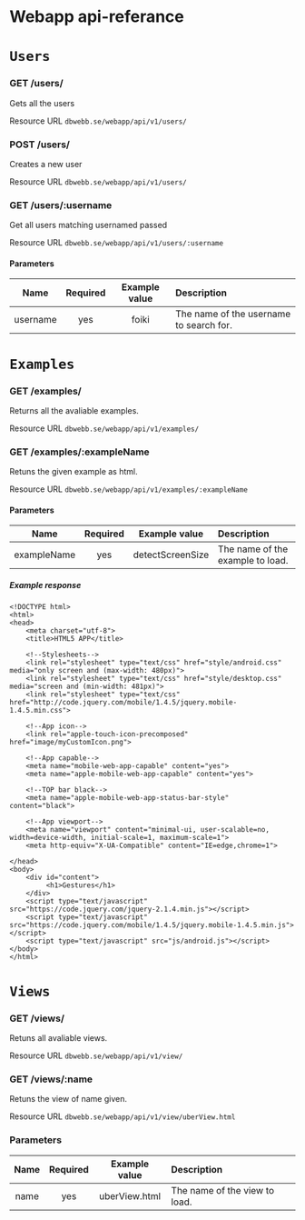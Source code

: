 # Webapp api-referance

# `Users`

### GET /users/
Gets all the users

Resource URL `dbwebb.se/webapp/api/v1/users/`

### POST /users/
Creates a new user

Resource URL `dbwebb.se/webapp/api/v1/users/`

### GET /users/:username
Get all users matching usernamed passed

Resource URL `dbwebb.se/webapp/api/v1/users/:username`

#### Parameters
| Name        | Required | Example value    | Description | 
|:-----------:|:--------:|:----------------:|:------------|
| username | yes      | foiki | The name of the username to search for. |

# `Examples`

### GET /examples/
Returns all the avaliable examples.

Resource URL `dbwebb.se/webapp/api/v1/examples/`

### GET /examples/:exampleName
Retuns the given example as html.

Resource URL `dbwebb.se/webapp/api/v1/examples/:exampleName`

#### Parameters
| Name        | Required | Example value    | Description | 
|:-----------:|:--------:|:----------------:|:------------|
| exampleName | yes      | detectScreenSize | The name of the example to load. |

##### Example response
```
<!DOCTYPE html>
<html>
<head>
    <meta charset="utf-8">
    <title>HTML5 APP</title>

    <!--Stylesheets-->
    <link rel="stylesheet" type="text/css" href="style/android.css" media="only screen and (max-width: 480px)">
    <link rel="stylesheet" type="text/css" href="style/desktop.css" media="screen and (min-width: 481px)">
    <link rel="stylesheet" type="text/css" href="http://code.jquery.com/mobile/1.4.5/jquery.mobile-1.4.5.min.css">

    <!--App icon-->
    <link rel="apple-touch-icon-precomposed" href="image/myCustomIcon.png">

    <!--App capable-->
    <meta name="mobile-web-app-capable" content="yes">
    <meta name="apple-mobile-web-app-capable" content="yes">

    <!--TOP bar black-->
    <meta name="apple-mobile-web-app-status-bar-style" content="black">

    <!--App viewport-->
    <meta name="viewport" content="minimal-ui, user-scalable=no, width=device-width, initial-scale=1, maximum-scale=1">
    <meta http-equiv="X-UA-Compatible" content="IE=edge,chrome=1">

</head>
<body>
    <div id="content">
         <h1>Gestures</h1>
    </div>
    <script type="text/javascript" src="https://code.jquery.com/jquery-2.1.4.min.js"></script>
    <script type="text/javascript" src="https://code.jquery.com/mobile/1.4.5/jquery.mobile-1.4.5.min.js"></script>
    <script type="text/javascript" src="js/android.js"></script>
</body>
</html>
```

# `Views`

### GET /views/
Retuns all avaliable views.

Resource URL `dbwebb.se/webapp/api/v1/view/`

### GET /views/:name
Retuns the view of name given.

Resource URL `dbwebb.se/webapp/api/v1/view/uberView.html`

### Parameters
| Name | Required | Example value    | Description | 
|:----:|:--------:|:----------------:|:------------|
| name | yes      | uberView.html    | The name of the view to load. |
